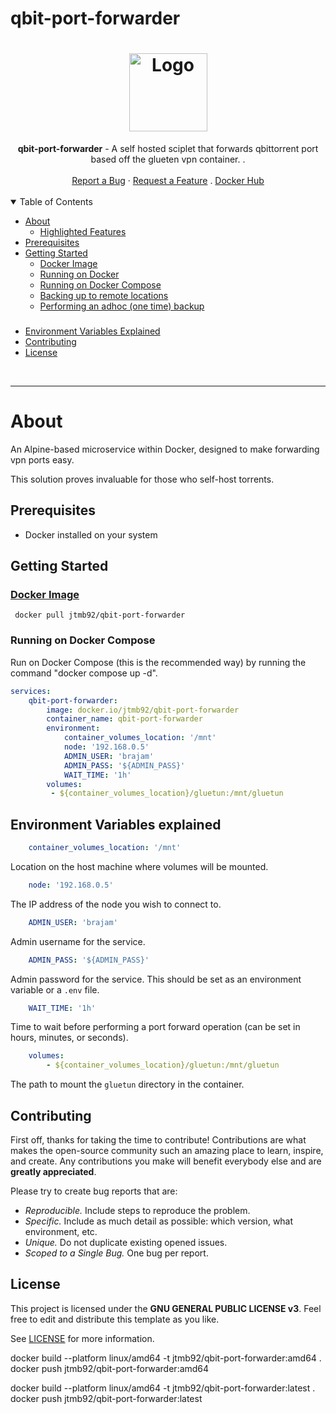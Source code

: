 # qbit-port-forwarder


<h1 align="center">
  <a href="https://github.com/jtmb">
    <img src="https://upload.wikimedia.org/wikipedia/commons/thumb/6/66/New_qBittorrent_Logo.svg/1200px-New_qBittorrent_Logo.svg.png" alt="Logo" width="125" height="125">
  </a>
</h1>

<div align="center">
  <b>qbit-port-forwarder</b> - A self hosted sciplet that forwards qbittorrent port based off the glueten vpn container.
.
  <br />
  <br />
  <a href="https://github.com/jtmb/qbit-port-forwarder/issues/new?assignees=&labels=bug&title=bug%3A+">Report a Bug</a>
  ·
  <a href="https://github.com/jtmb/qbit-port-forwarder/issues/new?assignees=&labels=enhancement&template=02_FEATURE_REQUEST.md&title=feat%3A+">Request a Feature</a>
  .
  <a href="https://hub.docker.com/repository/docker/jtmb92/qbit-port-forwarder/general">Docker Hub</a>
</div>
<br>
<details open="open">
<summary>Table of Contents</summary>

- [About](#about)
    - [Highlighted Features](#highlighted-features)
- [Prerequisites](#prerequisites)
- [Getting Started](#getting-started)
    - [Docker Image](#docker-image)
    - [Running on Docker](#running-on-docker)
    - [Running on Docker Compose](#running-on-docker-compose)
    - [Backing up to remote locations](#backing-up-to-remote-locations)
    - [Performing an adhoc (one time) backup](#performing-an-adhoc-one-time-backup)
    ### 
- [Environment Variables Explained](#environment-variables-explained)
- [Contributing](#contributing)
- [License](#license)

</details>
<br>

---

### <h1>About</h1>

An Alpine-based microservice within Docker, designed to make forwarding vpn ports easy.

This solution proves invaluable for those who self-host torrents.

## Prerequisites

- Docker installed on your system

### <h2>Getting Started</h2>
### [Docker Image](https://hub.docker.com/r/jtmb92/ez-backups)
```docker
 docker pull jtmb92/qbit-port-forwarder
```

### Running on Docker Compose  
Run on Docker Compose (this is the recommended way) by running the command "docker compose up -d".  
```yaml
services:
    qbit-port-forwarder:
        image: docker.io/jtmb92/qbit-port-forwarder
        container_name: qbit-port-forwarder
        environment:
            container_volumes_location: '/mnt'
            node: '192.168.0.5'
            ADMIN_USER: 'brajam'
            ADMIN_PASS: '${ADMIN_PASS}'
            WAIT_TIME: '1h'
        volumes:
         - ${container_volumes_location}/gluetun:/mnt/gluetun
```

## Environment Variables explained  

```yaml
    container_volumes_location: '/mnt'
```  
Location on the host machine where volumes will be mounted.  
```yaml
    node: '192.168.0.5'
```  
The IP address of the node you wish to connect to.  
```yaml
    ADMIN_USER: 'brajam'
```  
Admin username for the service.  
```yaml
    ADMIN_PASS: '${ADMIN_PASS}'
```  
Admin password for the service. This should be set as an environment variable or a `.env` file.  
```yaml
    WAIT_TIME: '1h'
```  
Time to wait before performing a port forward operation (can be set in hours, minutes, or seconds).  
```yaml
    volumes: 
        - ${container_volumes_location}/gluetun:/mnt/gluetun
```  
The path to mount the `gluetun` directory in the container.  

## Contributing

First off, thanks for taking the time to contribute! Contributions are what makes the open-source community such an amazing place to learn, inspire, and create. Any contributions you make will benefit everybody else and are **greatly appreciated**.

Please try to create bug reports that are:

- _Reproducible._ Include steps to reproduce the problem.
- _Specific._ Include as much detail as possible: which version, what environment, etc.
- _Unique._ Do not duplicate existing opened issues.
- _Scoped to a Single Bug._ One bug per report.

## License

This project is licensed under the **GNU GENERAL PUBLIC LICENSE v3**. Feel free to edit and distribute this template as you like.

See [LICENSE](LICENSE) for more information.






docker build --platform linux/amd64 -t jtmb92/qbit-port-forwarder:amd64 .
docker push jtmb92/qbit-port-forwarder:amd64

docker build --platform linux/amd64 -t jtmb92/qbit-port-forwarder:latest .
docker push jtmb92/qbit-port-forwarder:latest